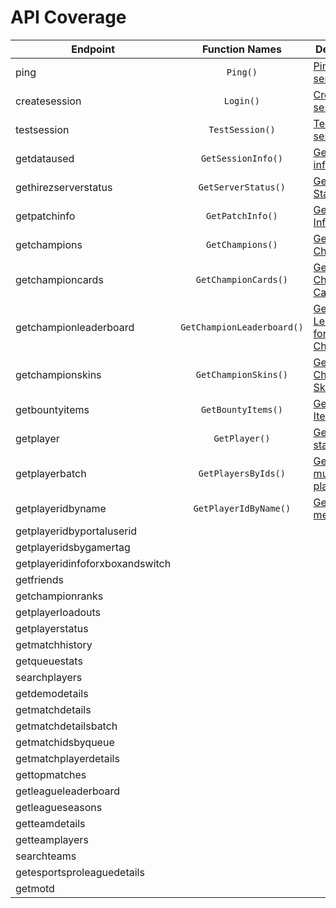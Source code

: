 # API Coverage



| Endpoint                        |       Function Names       | Description                                                                                                                  | Finished |
| ------------------------------- | :------------------------: | ---------------------------------------------------------------------------------------------------------------------------- | :------: |
| ping                            |          `Ping()`          | [Pings the server](https://github.com/de-MMXIV/Paladins.net/blob/master/Docs/Usage.md#ping)                                  |    ✔     |
| createsession                   |         `Login()`          | [Creates a session](https://github.com/de-MMXIV/Paladins.net/blob/master/Docs/Usage.md#create-session)                       |    ✔     |
| testsession                     |      `TestSession()`       | [Tests session](https://github.com/de-MMXIV/Paladins.net/blob/master/Docs/Usage.md#test-session)                             |    ✔     |
| getdataused                     |     `GetSessionInfo()`     | [Gets API information](https://github.com/de-MMXIV/Paladins.net/blob/master/Docs/Usage.md#get-session-info)                  |    ✔     |
| gethirezserverstatus            |    `GetServerStatus()`     | [Gets Server Status](https://github.com/de-MMXIV/Paladins.net/blob/master/Docs/Usage.md#get-server-status)                   |    ✔     |
| getpatchinfo                    |      `GetPatchInfo()`      | [Gets Patch Info](https://github.com/de-MMXIV/Paladins.net/blob/master/Docs/Usage.md#get-patch-info)                         |    ✔     |
| getchampions                    |      `GetChampions()`      | [Gets all Champions](https://github.com/de-MMXIV/Paladins.net/blob/master/Docs/Usage.md#get-champions)                       |    ✔     |
| getchampioncards                |       `GetChampionCards()` | [Gets Champion Cards](https://github.com/de-MMXIV/Paladins.net/blob/master/Docs/Usage.md#get-championcards)                     |    ✔     |
| getchampionleaderboard          | `GetChampionLeaderboard()` | [Gets Leaderboard for Champion](https://github.com/de-MMXIV/Paladins.net/blob/master/Docs/Usage.md#get-champion-leaderboard) |    ✔     |
| getchampionskins                | `GetChampionSkins()` |[Gets Champion Skins](https://github.com/Florentin-Ldkng/Paladins.net/blob/master/Docs/Usage.md#get-champion-skins)                           |    ✔     |
| getbountyitems                  |  `GetBountyItems()`  | [Gets Bounty Items](https://github.com/Florentin-Ldkng/Paladins.net/blob/master/Docs/Usage.md#get-bounty-items)                                                                                                                             |    ✔     |
| getplayer                       |       `GetPlayer()`        | [Gets player stats](https://github.com/de-MMXIV/Paladins.net/blob/master/Docs/Usage.md#get-player)                           |    ✔     |
| getplayerbatch                  |    `GetPlayersByIds()`     | [Gets multiple player stats](https://github.com/de-MMXIV/Paladins.net/blob/master/Docs/Usage.md#get-players-by-id)           |    ✔     |
| getplayeridbyname               |   `GetPlayerIdByName()`    | [Gets player metadata](https://github.com/de-MMXIV/Paladins.net/blob/master/Docs/Usage.md#get-playerid-by-name)              |    ✔     |
| getplayeridbyportaluserid       |                            |                                                                                                                              |    ❌     |
| getplayeridsbygamertag          |                            |                                                                                                                              |    ❌     |
| getplayeridinfoforxboxandswitch |                            |                                                                                                                              |    ❌     |
| getfriends                      |                            |                                                                                                                              |    ❌     |
| getchampionranks                |                            |                                                                                                                              |    ❌     |
| getplayerloadouts               |                            |                                                                                                                              |    ❌     |
| getplayerstatus                 |                            |                                                                                                                              |    ❌     |
| getmatchhistory                 |                            |                                                                                                                              |    ❌     |
| getqueuestats                   |                            |                                                                                                                              |    ❌     |
| searchplayers                   |                            |                                                                                                                              |    ❌     |
| getdemodetails                  |                            |                                                                                                                              |    ❌     |
| getmatchdetails                 |                            |                                                                                                                              |    ❌     |
| getmatchdetailsbatch            |                            |                                                                                                                              |    ❌     |
| getmatchidsbyqueue              |                            |                                                                                                                              |    ❌     |
| getmatchplayerdetails           |                            |                                                                                                                              |    ❌     |
| gettopmatches                   |                            |                                                                                                                              |    ❌     |
| getleagueleaderboard            |                            |                                                                                                                              |    ❌     |
| getleagueseasons                |                            |                                                                                                                              |    ❌     |
| getteamdetails                  |                            |                                                                                                                              |    ❌     |
| getteamplayers                  |                            |                                                                                                                              |    ❌     |
| searchteams                     |                            |                                                                                                                              |    ❌     |
| getesportsproleaguedetails      |                            |                                                                                                                              |    ❌     |
| getmotd                         |                            |                                                                                                                              |    ❌     |
